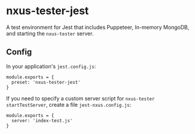 # nxus-tester-jest

A test environment for Jest that includes Puppeteer, In-memory MongoDB, and starting the `nxus-tester` server.

## Config

In your application's `jest.config.js`:
```
module.exports = {
  preset: 'nxus-tester-jest'
}
```

If you need to specify a custom server script for `nxus-tester` `startTestServer`, create a file `jest-nxus.config.js`:
```
module.exports = {
  server: 'index-test.js'
}
```

